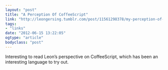 ```yaml
---
layout: "post"
title: "A Perception Of CoffeeScript"
link: "http://leongersing.tumblr.com/post/11561298378/my-perception-of-coffeescript"
tags: 
- "links"
date: "2012-06-15 13:22:05"
ogtype: "article"
bodyclass: "post"
---
```


Interesting to read Leon’s perspective on CoffeeScript, which has been an interesting language to try out.